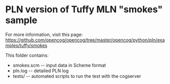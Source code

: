 PLN version of Tuffy MLN "smokes" sample
========================================

For more information, visit this page:
https://github.com/opencog/opencog/tree/master/opencog/python/pln/examples/tuffy/smokes

This folder contains:

- smokes.scm -- input data in Scheme format
- pln.log -- detailed PLN log
- tests/ -- automated scripts to run the test with the cogserver
